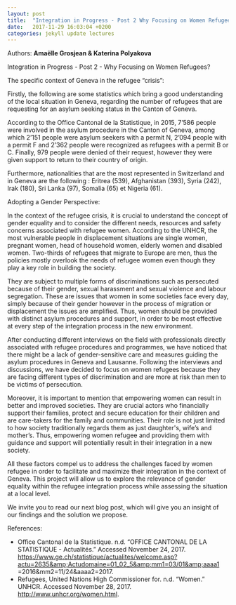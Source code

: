 ```yaml
---
layout: post
title:  "Integration in Progress - Post 2 Why Focusing on Women Refugees? "
date:   2017-11-29 16:03:04 +0200
categories: jekyll update lectures
---
```


Authors: **Amaëlle Grosjean & Katerina Polyakova**

Integration in Progress - Post 2 - Why Focusing on Women Refugees?


The specific context of Geneva in the refugee “crisis”:

Firstly, the following are some statistics which bring a good understanding of the local situation in Geneva, regarding the number of refugees that are requesting for an asylum seeking status  in the Canton of Geneva. 

According to the Office Cantonal de la Statistique, in 2015, 7’586 people were involved in the asylum procedure in the Canton of Geneva, among which 2’151 people were asylum seekers with a permit N, 2’094 people with a permit F and 2’362 people were recognized as refugees with a permit B or C. Finally, 979 people were denied of their request, however they were given support to return to their country of origin.

Furthermore, nationalities that are the most represented in Switzerland and in Geneva are the following : Eritrea (539), Afghanistan (393), Syria (242), Irak (180), Sri Lanka (97), Somalia (65) et Nigeria (61). 


Adopting a Gender Perspective:

In the context of the refugee crisis, it is crucial to understand the concept of gender equality and to consider the different needs, resources and safety concerns associated with refugee women. According to the UNHCR, the most vulnerable people in displacement situations are single women, pregnant women, head of household women, elderly women and disabled women. Two-thirds of refugees that migrate to Europe are men, thus the policies mostly overlook the needs of refugee women even though they play a key role in building the society.   
	
They are subject to multiple forms of discriminations such as persecuted because of their gender, sexual harassment and sexual violence and labour segregation. These are issues that women in some societies face every day, simply because of their gender however in the process of migration or displacement the issues are amplified. Thus, women should be provided with distinct asylum procedures and support, in order to be most effective at every step of the integration process in the new environment.

After conducting different interviews on the field with professionals directly associated with refugee procedures and programmes, we have noticed that there might be a lack of gender-sensitive care and measures guiding the asylum procedures in Geneva and Lausanne. 
Following the interviews and discussions, we have decided to focus on women refugees because they are facing different types of discrimination and are more at risk than men to be victims of persecution. 

Moreover, it is important to mention that empowering women can result in better and improved societies. They are crucial actors who financially support their families, protect and secure education for their children and are care-takers for the family and communities. Their role is not just limited to how society traditionally regards them as just daughter's, wife’s and mother’s. Thus, empowering women refugee and providing them with guidance and support will potentially result in their integration in a new society. 

All these factors compel us to address the challenges faced by women refugee in order to facilitate and maximize their integration in the context of Geneva. This project will allow us to explore the relevance of gender equality within the refugee integration process while assessing the situation at a local level.

We invite you to read our next blog post, which will give you an insight of our findings and the solution we propose.

References:
- Office Cantonal de la Statistique. n.d. “OFFICE CANTONAL DE LA STATISTIQUE - Actualités.” Accessed
November 24, 2017. https://www.ge.ch/statistique/actualites/welcome.asp?actu=2635&amp;Actudomaine=01_02_5&amp;mm1=03/01&amp;aaaa1
=2016&amp;mm2=11/24&amp;aaaa2=2017.
- Refugees, United Nations High Commissioner for. n.d. “Women.” UNHCR. Accessed November 28, 2017.
http://www.unhcr.org/women.html.


